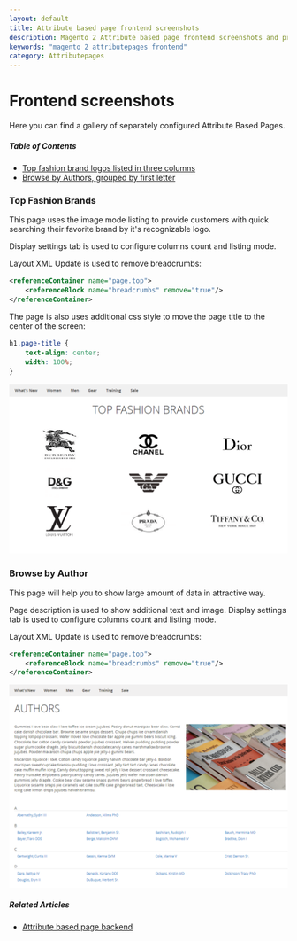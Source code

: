 ```yaml
---
layout: default
title: Attribute based page frontend screenshots
description: Magento 2 Attribute based page frontend screenshots and preferences
keywords: "magento 2 attributepages frontend"
category: Attributepages
---
```


# Frontend screenshots

Here you can find a gallery of separately configured Attribute Based Pages.

##### Table of Contents
- [Top fashion brand logos listed in three columns](#top-fashion-brands)
- [Browse by Authors, grouped by first letter](#browse-by-author)

### Top Fashion Brands

This page uses the image mode listing to provide customers with quick searching
their favorite brand by it's recognizable logo.

Display settings tab is used to configure columns count and listing mode.

Layout XML Update is used to remove breadcrumbs:

```xml
<referenceContainer name="page.top">
    <referenceBlock name="breadcrumbs" remove="true"/>
</referenceContainer>
```

The page is also uses additional css style to move the page title to the center
of the screen:

```css
h1.page-title {
    text-align: center;
    width: 100%;
}
```

![Top fashion brands](/images/m2/attributepages/attribute-based-page/frontend/top_fashion_brands.png)

### Browse by Author

This page will help you to show large amount of data in attractive way.

Page description is used to show additional text and image. Display settings
tab is used to configure columns count and listing mode.

Layout XML Update is used to remove breadcrumbs:

```xml
<referenceContainer name="page.top">
    <referenceBlock name="breadcrumbs" remove="true"/>
</referenceContainer>
```

![Browse by Author](/images/m2/attributepages/attribute-based-page/frontend/book_authors.png)

##### Related Articles
- [Attribute based page backend](/m2/extensions/attributepages/attribute-based-page/backend/)
